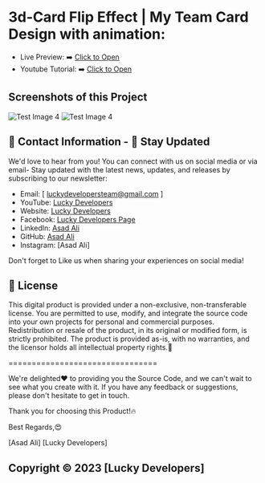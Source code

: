 # 3d-Card Flip Effect | My Team Card Design with animation:

- Live Preview: ➡️ [Click to Open](https://asadaliofficials.github.io/3d-Card-Flip-Effect-using-css/)
- Youtube Tutorial: ➡️ [Click to Open](https://www.youtube.com/@luckydevelopers/videos)

## Screenshots of this Project
![Test Image 4](https://blogger.googleusercontent.com/img/b/R29vZ2xl/AVvXsEgXldttLIpHAB3EOD7BT77xxqXqPG1LjCfJrt0cfVXejgaT718vbEr4_n29mzvzEj1rSbpP7COaiZsyvgOFYtGsWA0szQLD6-i_ETehketci8MnGM7ToqWQKI_TVMLb-QPcraImtQ64BROvVA1RNz7bsw6nZt5-Mg0CTBesh8Tvb9xUAEDdq8AOBHSEUWEv/w640-h394/Screenshot%202024-06-22%20150014.png)
![Test Image 4](https://blogger.googleusercontent.com/img/b/R29vZ2xl/AVvXsEg8RaVfEZ1mPpk6GiphfcjMbO-9lPsC1rDfUPViIUIzyDT6dvYuzbB63LWUWAwA3fugxf_QDO083XHABRBCh4ubO-ErZ8TUumzcHDCoFuqS49rwzqWoN5kQmKpsIxD6C8Obw9hzGsQQge5BE8maGkFfXz-rhuBJTE6x7SU-V8jvqltiaGS6TQAnZnYkqD7b/w640-h394/Screenshot%202024-06-22%20151600.png)
## 📧 Contact Information - 🌟 Stay Updated

We'd love to hear from you! You can connect with us on social media or
via email- Stay updated with the latest news, updates, and releases by
subscribing to our newsletter:

- Email: [ luckydevelopersteam@gmail.com ]
- YouTube: [Lucky Developers](https://www.youtube.com/@luckydevelopers)
- Website: [Lucky Developers](https://lucky-developers.blogspot.com)
- Facebook: [Lucky Developers Page](https://www.facebook.com/people/Lucky-Developers/61552231797004)
- LinkedIn: [Asad Ali](https://www.linkedin.com/in/asadalijatt)
- GitHub: [Asad Ali](https://github.com/asadaliofficials)
- Instagram: [Asad Ali]

Don't forget to Like us when sharing your experiences on social media!

## 🪪 License

This digital product is provided under a non-exclusive, non-transferable
license. You are permitted to use, modify, and integrate the source code
into your own projects for personal and commercial purposes.
Redistribution or resale of the product, in its original or modified
form, is strictly prohibited. The product is provided as-is, with no
warranties, and the licensor holds all intellectual property rights.📜

================================

We're delighted❤️ to providing you the Source Code, and
we can't wait to see what you create with it. If you have any feedback
or suggestions, please don't hesitate to get in touch.

Thank you for choosing this Product!🔥

Best Regards,😍

[Asad Ali] [Lucky Developers]
##
## Copyright © 2023 [Lucky Developers]
